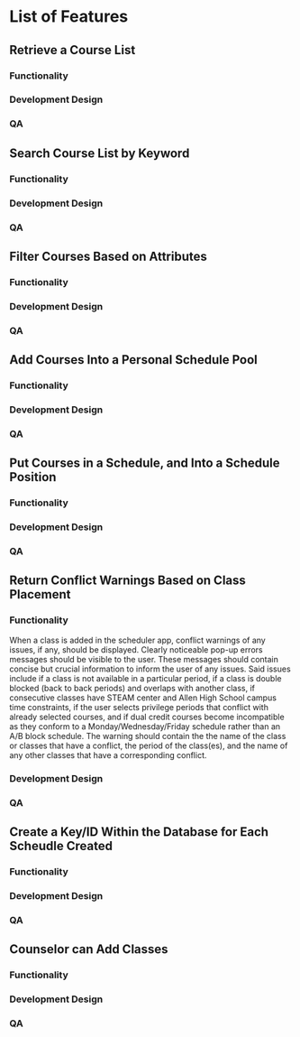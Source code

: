 # List of Features 



## Retrieve a Course List


### Functionality


### Development Design


### QA 



## Search Course List by Keyword


### Functionality


### Development Design


### QA 



## Filter Courses Based on Attributes


### Functionality


### Development Design


### QA 



## Add Courses Into a Personal Schedule Pool


### Functionality


### Development Design


### QA 



## Put Courses in a Schedule, and Into a Schedule Position


### Functionality


### Development Design


### QA 



## Return Conflict Warnings Based on Class Placement


### Functionality
When a class is added in the scheduler app, conflict warnings of any issues, if any, should be displayed. Clearly noticeable pop-up errors messages should be visible to the user. These messages should contain concise but crucial information to inform the user of any issues. Said issues include if a class is not available in a particular period, if a class is double blocked (back to back periods) and overlaps with another class, if consecutive classes have STEAM center and Allen High School campus time constraints, if the user selects privilege periods that conflict with already selected courses, and if dual credit courses become incompatible as they conform to a Monday/Wednesday/Friday schedule rather than an A/B block schedule. The warning should contain the the name of the class or classes that have a conflict, the period of the class(es), and the name of any other classes that have a corresponding conflict.

### Development Design


### QA 



## Create a Key/ID Within the Database for Each Scheudle Created


### Functionality


### Development Design


### QA 



## Counselor can Add Classes


### Functionality


### Development Design


### QA 
